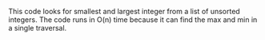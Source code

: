 This code looks for smallest and largest integer from a list of unsorted integers. The code runs in O(n) time because it can find the max and min in a single traversal.